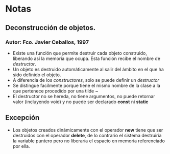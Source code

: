 # Notas
## Deconstrucción de objetos.
### Autor: Fco. Javier Ceballos, 1997

* Existe una función que permite destruir cada objeto construido, liberando así la memoria que ocupa. Esta función recibe el nombre de *destructor*.
* Un objeto es destruido automáticamente al salir del ámbito en el que ha sido definido el objeto.
* A diferencia de los *constructores*, solo se puede definir un *destructor*
* Se distingue facilmente porque tiene el mismo nombre de la clase a la que pertenece procedido por una tilde ~
* El destructor no se hereda, no tiene argumentos, no puede retornar valor (incluyendo void) y no puede ser declarado **const** ni **static** 

## Excepción

* Los objetos creados  dinámicamente con el operador **new** tiene que ser destruidos con el operador **delete**, de lo contrario el sistema destruiría la variable puntero pero no liberaría el espacio en memoria referenciado por ella. 





